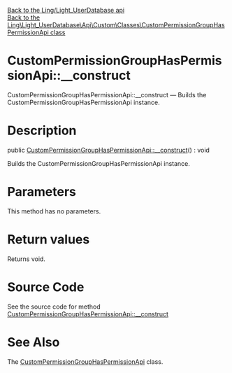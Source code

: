 [Back to the Ling/Light_UserDatabase api](https://github.com/lingtalfi/Light_UserDatabase/blob/master/doc/api/Ling/Light_UserDatabase.md)<br>
[Back to the Ling\Light_UserDatabase\Api\Custom\Classes\CustomPermissionGroupHasPermissionApi class](https://github.com/lingtalfi/Light_UserDatabase/blob/master/doc/api/Ling/Light_UserDatabase/Api/Custom/Classes/CustomPermissionGroupHasPermissionApi.md)


CustomPermissionGroupHasPermissionApi::__construct
================



CustomPermissionGroupHasPermissionApi::__construct — Builds the CustomPermissionGroupHasPermissionApi instance.




Description
================


public [CustomPermissionGroupHasPermissionApi::__construct](https://github.com/lingtalfi/Light_UserDatabase/blob/master/doc/api/Ling/Light_UserDatabase/Api/Custom/Classes/CustomPermissionGroupHasPermissionApi/__construct.md)() : void




Builds the CustomPermissionGroupHasPermissionApi instance.




Parameters
================

This method has no parameters.


Return values
================

Returns void.








Source Code
===========
See the source code for method [CustomPermissionGroupHasPermissionApi::__construct](https://github.com/lingtalfi/Light_UserDatabase/blob/master/Api/Custom/Classes/CustomPermissionGroupHasPermissionApi.php#L21-L24)


See Also
================

The [CustomPermissionGroupHasPermissionApi](https://github.com/lingtalfi/Light_UserDatabase/blob/master/doc/api/Ling/Light_UserDatabase/Api/Custom/Classes/CustomPermissionGroupHasPermissionApi.md) class.



